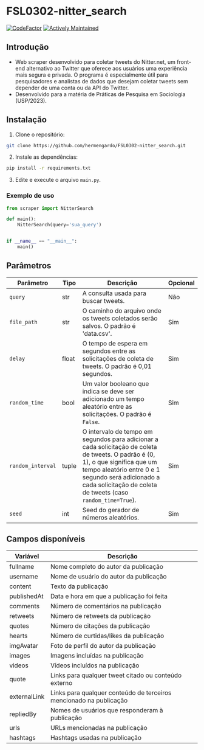 # FSL0302-nitter_search
[![CodeFactor](https://www.codefactor.io/repository/github/hermengardo/fsl0302-nitter_search/badge)](https://www.codefactor.io/repository/github/hermengardo/fsl0302-nitter_search)
[![Actively Maintained](https://img.shields.io/badge/Maintenance%20Level-Actively%20Maintained-green.svg)](https://gist.github.com/cheerfulstoic/d107229326a01ff0f333a1d3476e068d)

## **Introdução**
- Web scraper desenvolvido para coletar tweets do Nitter.net, um front-end alternativo ao Twitter que oferece aos usuários uma experiência mais segura e privada. O programa é especialmente útil para pesquisadores e analistas de dados que desejam coletar tweets sem depender de uma conta ou da API do Twitter.
- Desenvolvido para a matéria de Práticas de Pesquisa em Sociologia (USP/2023).

## **Instalação**
1. Clone o repositório:
```sh
git clone https://github.com/hermengardo/FSL0302-nitter_search.git
```

2. Instale as dependências:
```sh
pip install -r requirements.txt
```

3. Edite e execute o arquivo `main.py`.

### Exemplo de uso

```python
from scraper import NitterSearch

def main():
    NitterSearch(query='sua_query')


if __name__ == "__main__":
    main()
```

## **Parâmetros**

| Parâmetro | Tipo | Descrição | Opcional |
| --- | --- | --- | --- |
| `query` | str | A consulta usada para buscar tweets. | Não |
| `file_path` | str | O caminho do arquivo onde os tweets coletados serão salvos. O padrão é 'data.csv'. | Sim |
| `delay` | float | O tempo de espera em segundos entre as solicitações de coleta de tweets. O padrão é 0,01 segundos. | Sim |
| `random_time` | bool | Um valor booleano que indica se deve ser adicionado um tempo aleatório entre as solicitações. O padrão é `False`. | Sim |
| `random_interval` | tuple | O intervalo de tempo em segundos para adicionar a cada solicitação de coleta de tweets. O padrão é (0, 1), o que significa que um tempo aleatório entre 0 e 1 segundo será adicionado a cada solicitação de coleta de tweets (caso `random_time=True`). | Sim |
| `seed` | int | Seed do gerador de números aleatórios. | Sim |

## **Campos disponíveis**

| Variável        | Descrição                                                           |
|--------------------|-----------------------------------------------------------------------|
| fullname           | Nome completo do autor da publicação                                   |
| username           | Nome de usuário do autor da publicação                                 |
| content            | Texto da publicação                                                   |
| publishedAt | Data e hora em que a publicação foi feita                              |
| comments         | Número de comentários na publicação                                    |
| retweets         | Número de retweets da publicação                                       |
| quotes           | Número de citações da publicação                                       |
| hearts           | Número de curtidas/likes da publicação                                 |
| imgAvatar         | Foto de perfil do autor da publicação                                  |
| images             | Imagens incluídas na publicação                                         |
| videos             | Vídeos incluídos na publicação                                         |
| quote              | Links para qualquer tweet citado ou conteúdo externo                   |
| externalLink        | Links para qualquer conteúdo de terceiros mencionado na publicação     |
| repliedBy         | Nomes de usuários que responderam à publicação                          |
| urls               | URLs mencionadas na publicação                                          |
| hashtags           | Hashtags usadas na publicação                                          |
